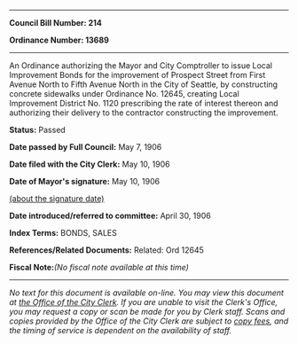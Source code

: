 

********

**Council Bill Number: 214**
   
**Ordinance Number: 13689**
********

 An Ordinance authorizing the Mayor and City Comptroller to issue Local Improvement Bonds for the improvement of Prospect Street from First Avenue North to Fifth Avenue North in the City of Seattle, by constructing concrete sidewalks under Ordinance No. 12645, creating Local Improvement District No. 1120 prescribing the rate of interest thereon and authorizing their delivery to the contractor constructing the improvement.

**Status:** Passed
   
**Date passed by Full Council:** May 7, 1906
   
**Date filed with the City Clerk:** May 10, 1906
   
**Date of Mayor's signature:** May 10, 1906
   
[(about the signature date)](/~public/approvaldate.htm)
   
   
   
**Date introduced/referred to committee:** April 30, 1906
   
   
**Index Terms:** BONDS, SALES

**References/Related Documents:** Related: Ord 12645

**Fiscal Note:**_(No fiscal note available at this time)_
********

_No text for this document is available on-line. You may view this document at [the Office of the City Clerk](http://www.seattle.gov/leg/clerk/contactUs.htm). If you are unable to visit the Clerk's Office, you may request a copy or scan be made for you by Clerk staff. Scans and copies provided by the Office of the City Clerk are subject to [copy fees](http://clerk.seattle.gov/~public/clerkfees.htm), and the timing of service is dependent on the availability of staff._

